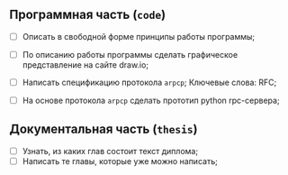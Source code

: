 ## Программная часть (`code`)

- [ ] Описать в свободной форме принципы работы программы;
- [ ] По описанию работы программы сделать графическое представление на сайте draw.io;
- [ ] Написать спецификацию протокола `arpcp`; Ключевые слова: RFC;
- [ ] На основе протокола `arpcp` сделать прототип python rpc-сервера;


## Документальная часть (`thesis`)

- [ ] Узнать, из каких глав состоит текст диплома;
- [ ] Написать те главы, которые уже можно написать;
